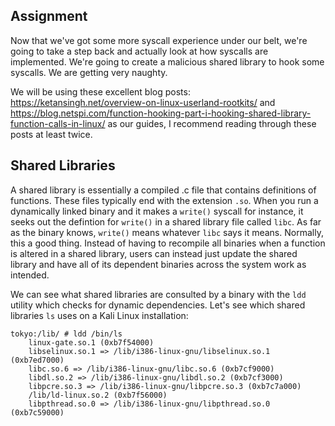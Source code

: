 ## Assignment
Now that we've got some more syscall experience under our belt, we're going to take a step back and actually look at how syscalls are implemented. We're going to create a malicious shared library to hook some syscalls. We are getting very naughty. 

We will be using these excellent blog posts: https://ketansingh.net/overview-on-linux-userland-rootkits/ and https://blog.netspi.com/function-hooking-part-i-hooking-shared-library-function-calls-in-linux/ as our guides, I recommend reading through these posts at least twice. 

## Shared Libraries
A shared library is essentially a compiled .c file that contains definitions of functions. These files typically end with the extension `.so`. When you run a dynamically linked binary and it makes a `write()` syscall for instance, it seeks out the defintion for `write()` in a shared library file called `libc`. As far as the binary knows, `write()` means whatever `libc` says it means. Normally, this a good thing. Instead of having to recompile all binaries when a function is altered in a shared library, users can instead just update the shared library and have all of its dependent binaries across the system work as intended. 

We can see what shared libraries are consulted by a binary with the `ldd` utility which checks for dynamic dependencies. Let's see which shared libraries `ls` uses on a Kali Linux installation: 
```terminal_session
tokyo:/lib/ # ldd /bin/ls
	linux-gate.so.1 (0xb7f54000)
	libselinux.so.1 => /lib/i386-linux-gnu/libselinux.so.1 (0xb7ed7000)
	libc.so.6 => /lib/i386-linux-gnu/libc.so.6 (0xb7cf9000)
	libdl.so.2 => /lib/i386-linux-gnu/libdl.so.2 (0xb7cf3000)
	libpcre.so.3 => /lib/i386-linux-gnu/libpcre.so.3 (0xb7c7a000)
	/lib/ld-linux.so.2 (0xb7f56000)
	libpthread.so.0 => /lib/i386-linux-gnu/libpthread.so.0 (0xb7c59000)
```



